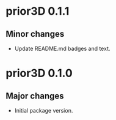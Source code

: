 # prior3D 0.1.1

## Minor changes

- Update README.md badges and text.

# prior3D 0.1.0

## Major changes

- Initial package version.
